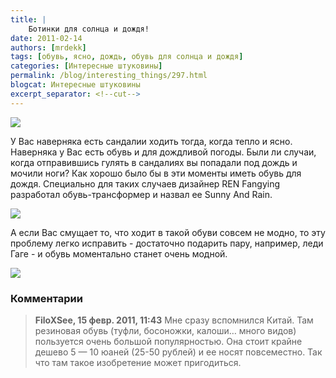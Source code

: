```yaml
---
title: |
    Ботинки для солнца и дождя!
date: 2011-02-14
authors: [mrdekk]
tags: [обувь, ясно, дождь, обувь для солнца и дождя]
categories: [Интересные штуковины]
permalink: /blog/interesting_things/297.html
blogcat: Интересные штуковины
excerpt_separator: <!--cut-->
---
```



![](http://itw66.ru/uploads/images/00/00/01/2011/02/14/506c82.jpg)


У Вас наверняка есть сандалии ходить тогда, когда тепло и ясно. Наверняка у Вас есть обувь и для дождливой погоды. Были ли случаи, когда отправившись гулять в сандалиях вы попадали под дождь и мочили ноги? Как хорошо было бы в эти моменты иметь обувь для дождя. Специально для таких случаев дизайнер REN Fangying разработал обувь-трансформер и назвал ее Sunny And Rain. 


<!--cut-->



![](http://itw66.ru/uploads/images/00/00/01/2011/02/14/fb647c.jpg)


А если Вас смущает то, что ходит в такой обуви совсем не модно, то эту проблему легко исправить - достаточно подарить пару, например, леди Гаге - и обувь моментально станет очень модной. 


![](http://itw66.ru/uploads/images/00/00/01/2011/02/14/70d45a.jpg)


### Комментарии

> **FiloXSee, 15 февр. 2011, 11:43**
> Мне сразу вспомнился Китай. Там резиновая обувь (туфли, босоножки, калоши… много видов) пользуется очень большой популярностью. Она стоит крайне дешево 5 — 10 юаней (25-50 рублей) и ее носят повсеместно. Так что там такое изобретение может пригодиться.
